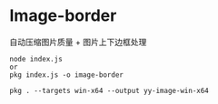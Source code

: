 # Image-border  
自动压缩图片质量 + 图片上下边框处理

```
node index.js
or
pkg index.js -o image-border
```

```
pkg . --targets win-x64 --output yy-image-win-x64
```